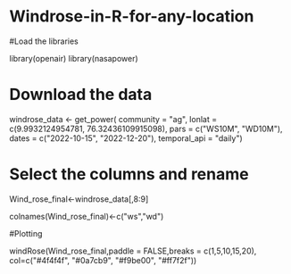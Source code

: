 # Windrose-in-R-for-any-location

#Load the libraries

library(openair)
library(nasapower)

# Download the data 

windrose_data <- get_power(
  community = "ag",
  lonlat = c(9.9932124954781, 76.32436109915098),
  pars = c("WS10M", "WD10M"),
  dates = c("2022-10-15", "2022-12-20"),
  temporal_api = "daily")

# Select the columns and rename

Wind_rose_final<-windrose_data[,8:9]

colnames(Wind_rose_final)<-c("ws","wd")

#Plotting

windRose(Wind_rose_final,paddle = FALSE,breaks = c(1,5,10,15,20),
         col=c("#4f4f4f", "#0a7cb9", "#f9be00", "#ff7f2f"))



